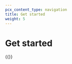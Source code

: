 ```yaml
---
pcx_content_type: navigation
title: Get started
weight: 5
---
```


# Get started

{{<directory-listing>}}
